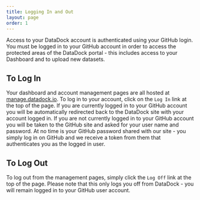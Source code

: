 ```yaml
---
title: Logging In and Out
layout: page
order: 1
---
```


Access to your DataDock account is authenticated using your GitHub login. You must be logged in to your GitHub account
in order to access the protected areas of the DataDock portal - this includes access to your Dashboard and to upload new datasets.

## To Log In

Your dashboard and account management pages are all hosted at [manage.datadock.io](http://manage.datadock.io/).
To log in to your account, click on the `Log In` link at the top of the page. If you are currently logged in to your
GitHub account you will be automatically redirected back to the DataDock site with your account logged in.
If you are not currently logged in to your GitHub account you will be taken to the GitHub site and asked for your user name
and password. At no time is your GitHub password shared with our site - you simply log in on GitHub and we receive a token
from them that authenticates you as the logged in user.

## To Log Out

To log out from the management pages, simply click the `Log Off` link at the top of the page. Please note that this only 
logs you off from DataDock - you will remain logged in to your GitHub user account.